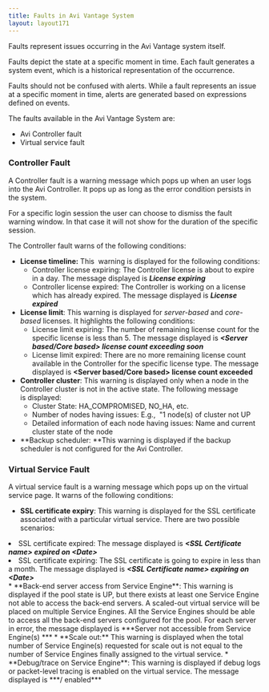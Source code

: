 ```yaml
---
title: Faults in Avi Vantage System
layout: layout171
---
```

Faults represent issues occurring in the Avi Vantage system itself.

Faults depict the state at a specific moment in time. Each fault generates a system event, which is a historical representation of the occurrence.

Faults should not be confused with alerts. While a fault represents an issue at a specific moment in time, alerts are generated based on expressions defined on events.

The faults available in the Avi Vantage System are:

* Avi Controller fault
* Virtual service fault 

### **Controller Fault**

A Controller fault is a warning message which pops up when an user logs into the Avi Controller. It pops up as long as the error condition persists in the system.

For a specific login session the user can choose to dismiss the fault warning window. In that case it will not show for the duration of the specific session.

The Controller fault warns of the following conditions:

* **License timeline:** This  warning is displayed for the following conditions:  
    * Controller license expiring: The Controller license is about to expire in a day. The message displayed is ***License <license name> expiring***
    * Controller license expired: The Controller is working on a license which has already expired. The message displayed is ***License <license name> expired*** 
* **License limit**: This warning is displayed for *server-based* and *core-based* licenses. It highlights the following conditions:  
    * License limit expiring: The number of remaining license count for the specific license is less than 5. The message displayed is ***<Server based/Core based> license count exceeding soon***
    * License limit expired: There are no more remaining license count available in the Controller for the specific license type. The message displayed is ****<Server based/Core based> license count exceeded****
* **Controller cluster**: This warning is displayed only when a node in the Controller cluster is not in the active state. The following message is displayed:  
    * Cluster State: HA_COMPROMISED, NO_HA, etc.
    * Number of nodes having issues: E.g.,  "1 node(s) of cluster not UP
    * Detailed information of each node having issues: Name and current cluster state of the node
* **Backup scheduler: **This warning is displayed if the backup scheduler is not configured for the Avi Controller. 

### **Virtual Service Fault**

A virtual service fault is a warning message which pops up on the virtual service page. It warns of the following conditions:

* **SSL certificate expiry**: This warning is displayed for the SSL certificate associated with a particular virtual service. There are two possible scenarios: <ol> 
 <li>SSL certificate expired: The message displayed is <strong><em>&lt;SSL Certificate name&gt; expired on &lt;Date&gt;</em></strong></li> 
 <li>SSL certificate expiring: The SSL certificate is going to expire in less than a month. The message displayed is <strong><em>&lt;SSL Certificate name&gt; expiring on &lt;Date&gt;</em></strong></li> 
</ol> 
* **Back-end server access from Service Engine**: This warning is displayed if the pool state is UP, but there exists at least one Service Engine not able to access the back-end servers. A scaled-out virtual service will be placed on multiple Service Engines. All the Service Engines should be able to access all the back-end servers configured for the pool. For each server in error, the message displayed is ***Server <Server name> not accessible from Service Engine(s) <comma separated list of Service Engines>***
* **Scale out:** This warning is displayed when the total number of Service Engine(s) requested for scale out is not equal to the number of Service Engines finally assigned to the virtual service.
* **Debug/trace on Service Engine**: This warning is displayed if debug logs or packet-level tracing is enabled on the virtual service. The message displayed is ***<Packet capture>/<Debug flags> enabled*** 

 

